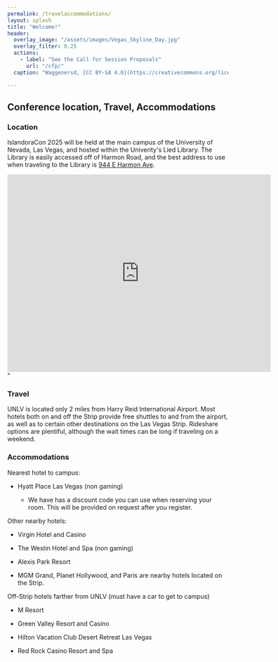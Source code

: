 ```yaml
---
permalink: /travelaccommodations/
layout: splash
title: "Welcome!"
header:
  overlay_image: "/assets/images/Vegas_Skyline_Day.jpg"
  overlay_filter: 0.25
  actions:
    - label: "See the Call for Session Proposals"
      url: "/cfp/"
  caption: "Waggenersd, [CC BY-SA 4.0](https://creativecommons.org/licenses/by-sa/4.0), via Wikimedia Commons"

---
```


## Conference location, Travel, Accommodations

### Location
IslandoraCon 2025 will be held at the main campus of the University of Nevada, Las Vegas, and hosted within the Univerity's Lied Library. The Library is easily accessed off of Harmon Road, and the best address to use when traveling to the Library is [944 E Harmon Ave](https://maps.app.goo.gl/CYyN3ADHc2NVYF1u5).
<iframe src="https://www.google.com/maps/embed?pb=!1m18!1m12!1m3!1d3223.3995961608807!2d-115.14532672385245!3d36.108121406405225!2m3!1f0!2f0!3f0!3m2!1i1024!2i768!4f13.1!3m3!1m2!1s0x80c8c5aa9599b51b%3A0x83f2b762a0ec4f5d!2s944%20E%20Harmon%20Ave%2C%20Las%20Vegas%2C%20NV%2089119!5e0!3m2!1sen!2sus!4v1738624660499!5m2!1sen!2sus" width="600" height="450" style="border:0;" allowfullscreen="" loading="lazy" referrerpolicy="no-referrer-when-downgrade"></iframe>"

### Travel

UNLV is located only 2 miles from Harry Reid International Airport. Most
hotels both on and off the Strip provide free shuttles to and from the
airport, as well as to certain other destinations on the Las Vegas
Strip. Rideshare options are plentiful, although the wait times can be
long if traveling on a weekend.

### Accommodations

Nearest hotel to campus:

-   Hyatt Place Las Vegas (non gaming)

    -   We have has a discount code you can use when reserving your
        room. This will be provided on request after you register.

Other nearby hotels:

-   Virgin Hotel and Casino

-   The Westin Hotel and Spa (non gaming)

-   Alexis Park Resort

-   MGM Grand, Planet Hollywood, and Paris are nearby hotels located on
    the Strip.

Off-Strip hotels farther from UNLV (must have a car to get to campus)

-   M Resort

-   Green Valley Resort and Casino

-   Hilton Vacation Club Desert Retreat Las Vegas

-   Red Rock Casino Resort and Spa
